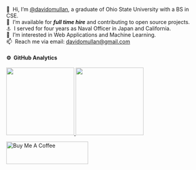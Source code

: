 👋 &nbsp;Hi, I’m [@davidomullan](https://www.linkedin.com/in/david-omullan/), a graduate of Ohio State University with a BS in CSE.  
💞️ &nbsp;I’m available for ***full time hire*** and contributing to open source projects.  
⚓️ &nbsp;I served for four years as Naval Officer in Japan and California.  
👀 &nbsp;I’m interested in Web Applications and Machine Learning.  
📫 &nbsp;Reach me via email: davidomullan@gmail.com  

#### ⚙️ &nbsp;GitHub Analytics

<p align="left">
<a href="https://github.com/davidomullan">
  <img height="180em" src="https://github-readme-stats-eight-theta.vercel.app/api?username=davidomullan&show_icons=true&theme=algolia&include_all_commits=true&count_private=true"/>
  <img height="180em" src="https://github-readme-stats-eight-theta.vercel.app/api/top-langs/?username=davidomullan&layout=compact&langs_count=8&theme=algolia"/>
</a>
</p>

<a href="https://www.buymeacoffee.com/davidomullan" target="_blank"><img src="https://cdn.buymeacoffee.com/buttons/v2/default-yellow.png" alt="Buy Me A Coffee" style="height: 60px !important;width: 217px !important;" ></a>
